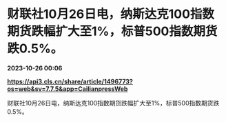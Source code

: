 # 财联社10月26日电，纳斯达克100指数期货跌幅扩大至1%，标普500指数期货跌0.5%。

**2023-10-26 00:06**

**https://api3.cls.cn/share/article/1496773?os=web&sv=7.7.5&app=CailianpressWeb**

财联社10月26日电，纳斯达克100指数期货跌幅扩大至1%，标普500指数期货跌0.5%。